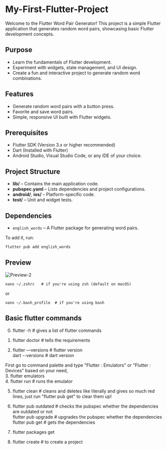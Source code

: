 # My-First-Flutter-Project
Welcome to the Flutter Word Pair Generator! This project is a simple Flutter application that generates random word pairs, showcasing basic Flutter development concepts.

## Purpose
- Learn the fundamentals of Flutter development.
- Experiment with widgets, state management, and UI design.
- Create a fun and interactive project to generate random word combinations.

## Features
- Generate random word pairs with a button press.
- Favorite and save word pairs.
- Simple, responsive UI built with Flutter widgets.

## Prerequisites
- Flutter SDK (Version 3.x or higher recommended)
- Dart (Installed with Flutter)
- Android Studio, Visual Studio Code, or any IDE of your choice.

## Project Structure
- **lib/** – Contains the main application code.
- **pubspec.yaml** – Lists dependencies and project configurations.
- **android/**, **ios/** – Platform-specific code.
- **test/** – Unit and widget tests.

## Dependencies
- `english_words` – A Flutter package for generating word pairs.

To add it, run:
```bash
flutter pub add english_words
```
## Preview
![Preview-2](https://github.com/user-attachments/assets/ea69796f-b09b-445b-838b-d1548bb5a532)

```
nano ~/.zshrc   # if you're using zsh (default on macOS)
```
or
```
nano ~/.bash_profile  # if you're using bash
```


## Basic flutter commands 

0. flutter -h # gives a list of flutter commands

1. flutter doctor # tells the requirements

2. flutter —versions # flutter version <br>
   dart --versions # dart version

First go to command palette and type "Flutter : Emulators" or "Flutter : Devices" based on your need,<br>
3. flutter emulators <br>
4. flutter run # runs the emulator

5. flutter clean # cleans and deletes like literally and gives so much red lines, just run "flutter pub get" to clear them up!

6. flutter pub outdated # checks the pubspec whether the dependencies are outdated or not <br>
   flutter pub upgrade # upgrades the pubspec whether the dependencies <br>
   flutter pub get # gets the dependencies

7. flutter packages get

8. flutter create # to create a project 
